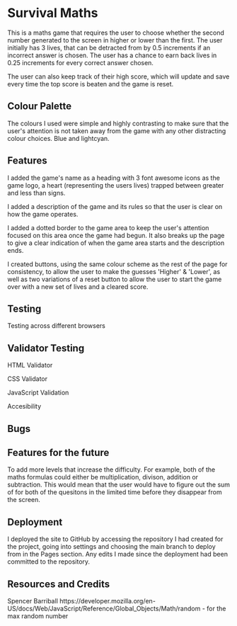 <h1>Survival Maths</h1>
This is a maths game that requires the user to choose whether the second number generated to the screen in higher or lower than the first. The user initially has 3 lives, that can be detracted from by 0.5 increments if an incorrect answer is chosen. The user has a chance to earn back lives in 0.25 increments for every correct answer chosen. 

The user can also keep track of their high score, which will update and save every time the top score is beaten and the game is reset. 

<h2>Colour Palette</h2>
The colours I used were simple and highly contrasting to make sure that the user's attention is not taken away from the game with any other distracting colour choices.
Blue and lightcyan.

<h2>Features</h2>

I added the game's name as a heading with 3 font awesome icons as the game logo, a heart (representing the users lives) trapped between greater and less than signs.

I added a description of the game and its rules so that the user is clear on how the game operates.

I added a dotted border to the game area to keep the user's attention focused on this area once the game had begun. It also breaks up the page to give a clear indication of when the game area starts and the description ends. 

I created buttons, using the same colour scheme as the rest of the page for consistency, to allow the user to make the guesses 'Higher' & 'Lower', as well as two variations of a reset button to allow the user to start the game over with a new set of lives and a cleared score.

<h2>Testing</h2>

Testing across different browsers

<h2>Validator Testing</h2>
HTML Validator

CSS Validator

JavaScript Validation

Accesibility


<h2>Bugs</h2>

<h2>Features for the future</h2>

To add more levels that increase the difficulty. For example, both of the maths formulas could either be multiplication, divison, addition or subtraction. This would mean that the user would have to figure out the sum of for both of the quesitons in the limited time before they disappear from the screen.

<h2>Deployment</h2>
I deployed the site to GitHub by accessing the repository I had created for the project, going into settings and choosing the main branch to deploy from in the Pages section. Any edits I made since the deployment had been committed to the repository.

<h2>Resources and Credits</h2>
Spencer Barriball 
https://developer.mozilla.org/en-US/docs/Web/JavaScript/Reference/Global_Objects/Math/random - for the max random number